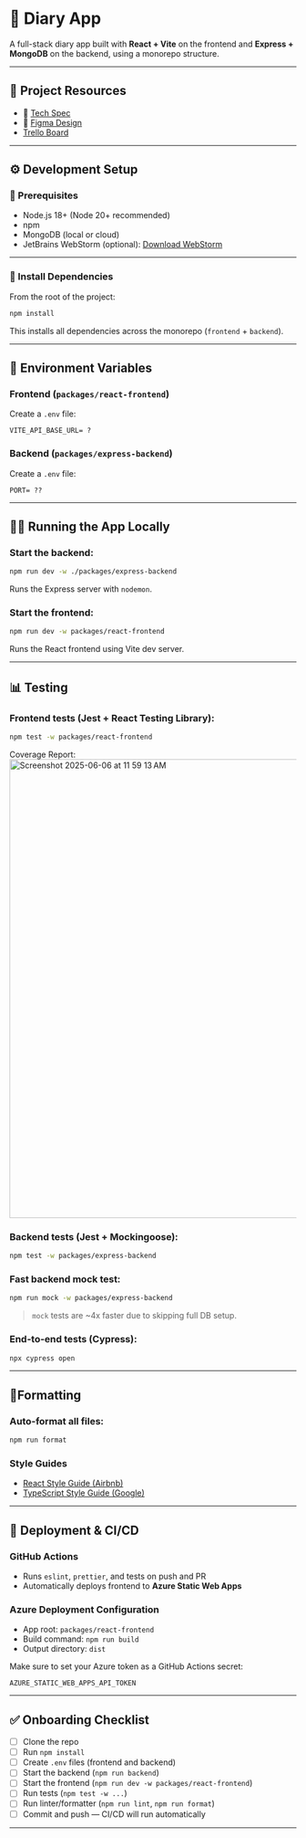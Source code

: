# 📝 Diary App

A full-stack diary app built with **React + Vite** on the frontend and **Express + MongoDB** on the backend, using a
monorepo structure.

---

## 📜 Project Resources

* 📄 [Tech Spec](https://docs.google.com/document/d/1FO5PcL_R236KUmY901Lc4h92SAoSIxJIAkwF5WplnZo/edit?usp=sharing)
* 🎨 [Figma Design](https://www.figma.com/design/N8Q00w6TLsnGxO5LXaWV52/diaryPrototype?node-id=2-3&t=cDieDvGjqWhkkp8W-1)
* [Trello Board](https://trello.com/b/o56yHNeB/diary)

---

## ⚙️ Development Setup

### 🧹 Prerequisites

* Node.js 18+ (Node 20+ recommended)
* npm
* MongoDB (local or cloud)
* JetBrains WebStorm (optional): [Download WebStorm](https://www.jetbrains.com/webstorm/download/#section=mac)

---

### 📆 Install Dependencies

From the root of the project:

```bash
npm install
```

This installs all dependencies across the monorepo (`frontend` + `backend`).

---

## 🔐 Environment Variables

### Frontend (`packages/react-frontend`)

Create a `.env` file:

```env
VITE_API_BASE_URL= ?
```

### Backend (`packages/express-backend`)

Create a `.env` file:

```env
PORT= ??
```

---

## 🧑‍💼 Running the App Locally

### Start the backend:

```bash
npm run dev -w ./packages/express-backend
```

Runs the Express server with `nodemon`.

### Start the frontend:

```bash
npm run dev -w packages/react-frontend
```

Runs the React frontend using Vite dev server.

---

## 📊 Testing

### Frontend tests (Jest + React Testing Library):

```bash
npm test -w packages/react-frontend
```
Coverage Report:
<img width="804" alt="Screenshot 2025-06-06 at 11 59 13 AM" src="https://github.com/user-attachments/assets/dd0f2dc9-dd34-4983-b2fd-7aa7faa3904d" />


### Backend tests (Jest + Mockingoose):

```bash
npm test -w packages/express-backend
```

### Fast backend mock test:

```bash
npm run mock -w packages/express-backend
```

> `mock` tests are \~4x faster due to skipping full DB setup.

### End-to-end tests (Cypress):

```bash
npx cypress open
```

---

## 🧹Formatting

### Auto-format all files:

```bash
npm run format
```

### Style Guides

* [React Style Guide (Airbnb)](https://airbnb.io/javascript/react/)
* [TypeScript Style Guide (Google)](https://google.github.io/styleguide/tsguide.html)

---

## 🚀 Deployment & CI/CD

### GitHub Actions

* Runs `eslint`, `prettier`, and tests on push and PR
* Automatically deploys frontend to **Azure Static Web Apps**

### Azure Deployment Configuration

* App root: `packages/react-frontend`
* Build command: `npm run build`
* Output directory: `dist`

Make sure to set your Azure token as a GitHub Actions secret:

```env
AZURE_STATIC_WEB_APPS_API_TOKEN
```

---

## ✅ Onboarding Checklist

* [ ] Clone the repo
* [ ] Run `npm install`
* [ ] Create `.env` files (frontend and backend)
* [ ] Start the backend (`npm run backend`)
* [ ] Start the frontend (`npm run dev -w packages/react-frontend`)
* [ ] Run tests (`npm test -w ...`)
* [ ] Run linter/formatter (`npm run lint`, `npm run format`)
* [ ] Commit and push — CI/CD will run automatically

---

```
```
